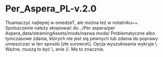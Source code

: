 # Per_Aspera_PL-v.2.0
Tłuamaczyć najlepiej w omedzeT, ale można też w notatniku++.
Spolszczenie należy skopiować do.../Per aspera/per Aspera_data/steamingAssets/mods/nazwa moda/
Problematyczne albo tymczasowe zdania, których nie jest się pewnych lub zdania do poprawy umieszczać w ten sposób [złe surowce\\].
Opcja wyszukiwania wykryje \\. Ważne, muszą to być \\, anie //. Ma to znacznie.